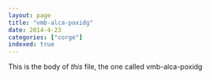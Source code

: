 ```yaml
---
layout: page
title: "vmb-alca-poxidg"
date: 2014-4-23
categories: ["corge"]
indexed: true
---
```

This is the body of _this_ file, the one called vmb-alca-poxidg
